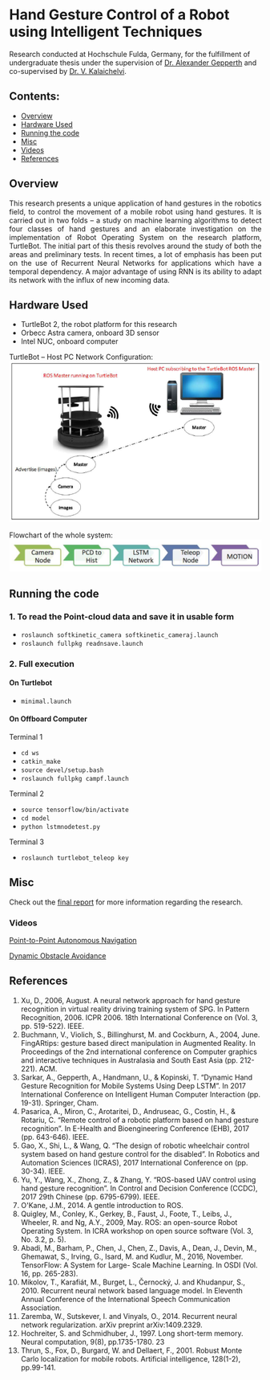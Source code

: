 # Hand Gesture Control of a Robot using Intelligent Techniques
Research conducted at Hochschule Fulda, Germany, for the fulfillment of undergraduate thesis under the supervision of [Dr. Alexander Gepperth](https://www.hs-fulda.de/angewandte-informatik/ueber-uns/professuren/details/person/prof-dr-alexander-gepperth-1238/contactBox) and co-supervised by [Dr. V. Kalaichelvi](https://universe.bits-pilani.ac.in/dubai/kalaichelvi/profile).

## Contents:
- [Overview](https://github.com/saptadeb/TurtleBot_gestControl#overview)
- [Hardware Used](https://github.com/saptadeb/TurtleBot_gestControl#hardware-used)
- [Running the code](https://github.com/saptadeb/TurtleBot_gestControl#running-the-code)
- [Misc](https://github.com/saptadeb/TurtleBot_gestControl#misc)
- [Videos](https://github.com/saptadeb/TurtleBot_gestControl#videos)
- [References](https://github.com/saptadeb/TurtleBot_gestControl#references)


## Overview

<div style="text-align: justify"> 
This research presents a unique application of hand gestures in the robotics field, to control the movement of a mobile robot using hand gestures. It is carried out in two folds – a study on machine learning algorithms to detect four classes of hand gestures and an elaborate investigation on the implementation of Robot Operating System on the research platform, TurtleBot. The initial part of this thesis revolves around the study of both the areas and preliminary tests. In recent times, a lot of emphasis has been put on the use of Recurrent Neural Networks for applications which have a temporal dependency. A major advantage of using RNN is its ability to adapt its network with the influx of new incoming data.
</div>

## Hardware Used

- TurtleBot 2, the robot platform for this research
- Orbecc Astra camera, onboard 3D sensor
- Intel NUC,  onboard computer

TurtleBot – Host PC Network Configuration:
![](/images/network-config.png)

Flowchart of the whole system:
![](/images/pipeline.png)

## Running the code

### 1. To read the Point-cloud data and save it in usable form
- `roslaunch softkinetic_camera softkinetic_cameraj.launch` 
- `roslaunch fullpkg readnsave.launch`

### 2. Full execution

#### On Turtlebot
- `minimal.launch`

#### On Offboard Computer

Terminal 1
- `cd ws`
- `catkin_make`
- `source devel/setup.bash`
- `roslaunch fullpkg campf.launch`

Terminal 2
- `source tensorflow/bin/activate`
- `cd model`
- `python lstmnodetest.py`

Terminal 3
- `roslaunch turtlebot_teleop key`

## Misc

Check out the [final report](/report/final-report.pdf) for more information regarding the research.

### Videos
[Point-to-Point Autonomous Navigation](https://youtu.be/dKH0LBlqB9U)

[Dynamic Obstacle Avoidance](https://youtu.be/lyR__Aati1U)

## References

1. Xu, D., 2006, August. A neural network approach for hand gesture recognition in virtual reality driving training system of SPG. In Pattern Recognition, 2006. ICPR 2006. 18th International Conference on (Vol. 3, pp. 519-522). IEEE.
1. Buchmann, V., Violich, S., Billinghurst, M. and Cockburn, A., 2004, June. FingARtips: gesture based direct manipulation in Augmented Reality. In Proceedings of the 2nd international conference on Computer graphics and interactive techniques in Australasia and South East Asia (pp. 212-221). ACM.
1. Sarkar, A., Gepperth, A., Handmann, U., & Kopinski, T. “Dynamic Hand Gesture Recognition for Mobile Systems Using Deep LSTM”. In 2017 International Conference on Intelligent Human Computer Interaction (pp. 19-31). Springer, Cham.
1. Pasarica, A., Miron, C., Arotaritei, D., Andruseac, G., Costin, H., & Rotariu, C. “Remote control of a robotic platform based on hand gesture recognition”. In E-Health and Bioengineering Conference (EHB), 2017 (pp. 643-646). IEEE.
1. Gao, X., Shi, L., & Wang, Q. “The design of robotic wheelchair control system based on hand gesture control for the disabled”. In Robotics and Automation Sciences (ICRAS), 2017 International Conference on (pp. 30-34). IEEE.
1. Yu, Y., Wang, X., Zhong, Z., & Zhang, Y. “ROS-based UAV control using hand gesture recognition”. In Control and Decision Conference (CCDC), 2017 29th Chinese (pp. 6795-6799). IEEE.
1. O'Kane, J.M., 2014. A gentle introduction to ROS.
1. Quigley, M., Conley, K., Gerkey, B., Faust, J., Foote, T., Leibs, J., Wheeler, R. and Ng, A.Y., 2009, May. ROS: an open-source Robot Operating System. In ICRA workshop on open source software (Vol. 3, No. 3.2, p. 5).
1. Abadi, M., Barham, P., Chen, J., Chen, Z., Davis, A., Dean, J., Devin, M., Ghemawat, S., Irving, G., Isard, M. and Kudlur, M., 2016, November. TensorFlow: A System for Large- Scale Machine Learning. In OSDI (Vol. 16, pp. 265-283).
1. Mikolov, T., Karafiát, M., Burget, L., Černocký, J. and Khudanpur, S., 2010. Recurrent neural network based language model. In Eleventh Annual Conference of the International Speech Communication Association.
1. Zaremba, W., Sutskever, I. and Vinyals, O., 2014. Recurrent neural network regularization. arXiv preprint arXiv:1409.2329.
1. Hochreiter, S. and Schmidhuber, J., 1997. Long short-term memory. Neural computation, 9(8), pp.1735-1780. 23
1. Thrun, S., Fox, D., Burgard, W. and Dellaert, F., 2001. Robust Monte Carlo localization for mobile robots. Artificial intelligence, 128(1-2), pp.99-141.
